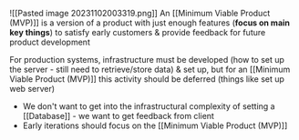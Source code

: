 ![[Pasted image 20231102003319.png]]
An [[Minimum Viable Product (MVP)]] is a version of a product with just enough features (**focus on main key things**) to satisfy early customers & provide feedback for future product development

For production systems, infrastructure must be developed (how to set up the server - still need to retrieve/store data) & set up, but for an [[Minimum Viable Product (MVP)]] this activity should be deferred (things like set up web server)
- We don't want to get into the infrastructural complexity of setting a [[Database]] - we want to get feedback from client
- Early iterations should focus on the [[Minimum Viable Product (MVP)]]